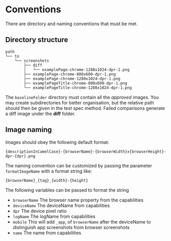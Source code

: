 # Conventions
There are directory and naming conventions that must be met.

## Directory structure
```text
path
└── to
    └── screenshots
        ├── diff
        │   └── examplePage-chrome-1280x1024-dpr-1.png
        ├── examplePage-chrome-800x600-dpr-1.png
        ├── examplePage-chrome-1280x1024-dpr-1.png
        ├── examplePageTitle-chrome-800x600-dpr-1.png
        └── examplePageTitle-chrome-1280x1024-dpr-1.png
```
The `baselineFolder` directory must contain all the *approved* images. You may create subdirectories for better organisation, but the relative path should then be given in the test spec method. Failed comparisons generate a diff image under the **diff** folder.

## Image naming
Images should obey the following default format:

`````
{descriptionInCamelCase}-{browserName}-{browserWidth}x{browserHeight}-dpr-{dpr}.png
`````

The naming convention can be customized by passing the parameter `formatImageName` with a format string like:

`````
{browserName}_{tag}_{width}-{height}
`````

The following variables can be passed to format the string
* `browserName` The browser name property from the capabilities
* `deviceName` The deviceName from capabilities
* `dpr` The device pixel ratio
* `logName` The logName from capabilities
* `mobile` This will add `_app`, of `browserName` after the deviceName to distinguish app screenshots from browser screenshots
* `name` The name from capabilities
